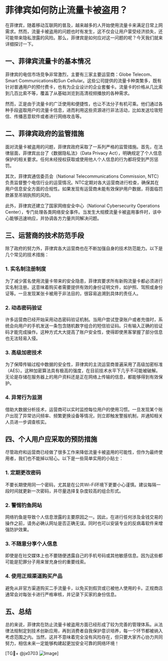 # 菲律宾如何防止流量卡被盗用？

在菲律宾，随着移动互联网的普及，越来越多的人开始使用流量卡来满足日常上网需求。然而，流量卡被盗用的问题也时有发生，这不仅会让用户蒙受经济损失，还可能带来隐私泄露的风险。那么，菲律宾是如何应对这一问题的呢？今天我们就来详细探讨一下。

## 一、菲律宾流量卡的基本情况

菲律宾的电信市场竞争非常激烈，主要有三家主要运营商：Globe Telecom、Smart Communications和Sun Cellular。这些公司提供的流量卡种类繁多，既有针对普通用户的预付费卡，也有为企业设计的企业套餐卡。流量卡的价格从几比索到几百比索不等，覆盖了从基础浏览到高清视频播放的各种需求。

然而，正是由于流量卡的广泛使用和便捷性，也让不法分子有机可乘。他们通过各种手段盗取用户的流量卡信息，进而利用这些资源进行非法活动，比如发送垃圾短信、传播恶意软件或者进行网络攻击等。

## 二、菲律宾政府的监管措施

面对流量卡被盗用的问题，菲律宾政府采取了一系列严格的监管措施。首先，在法律层面，菲律宾出台了《数据隐私法》（Data Privacy Act），明确规定了个人信息保护的相关要求。任何未经授权获取或使用他人个人信息的行为都将受到严厉惩罚。

其次，菲律宾通信委员会（National Telecommunications Commission, NTC）负责监督整个电信行业的运营情况。NTC定期对各大运营商进行检查，确保其在用户信息安全方面的合规性。如果发现有运营商未能有效保护用户数据，将面临罚款甚至吊销执照的风险。

此外，菲律宾还建立了国家网络安全中心（National Cybersecurity Operations Center），专门处理各类网络安全事件。当发生大规模流量卡被盗用事件时，该中心能够迅速响应，并协调各方力量共同解决问题。

## 三、运营商的技术防范手段

除了政府的努力外，菲律宾各大运营商也在不断加强自身的技术防范能力。以下是几个常见的技术措施：

### 1. 实名制注册制度

为了减少匿名使用流量卡带来的安全隐患，菲律宾要求所有新购流量卡都必须进行实名制注册。这意味着购买者需要提供有效的身份证明文件，如护照、驾照或身份证等。一旦发现某张卡被用于非法目的，很容易追溯到具体的责任人。

### 2. 动态密码验证

许多运营商已经开始采用动态密码验证机制。当用户尝试登录账户或者充值时，系统会向用户的手机发送一条包含随机数字组合的短信验证码。只有输入正确的验证码才能完成操作。这种方式大大提高了账户安全性，使得即使黑客掌握了部分信息也无法轻易入侵。

### 3. 高级加密技术

为了保障传输过程中数据的安全性，菲律宾的主流运营商普遍采用了高级加密标准（AES）。这种加密算法具有极高的强度，在目前技术水平下几乎不可能被破解。无论是存储在服务器上的用户资料还是正在网络上传输的信息，都能够得到有效保护。

### 4. 异常行为监测

借助大数据分析技术，运营商可以实时监控每位用户的使用习惯。一旦发现某个账户出现了异常访问频率、频繁更换设备等情况，则立即触发警报机制，并通知相关人员进一步调查核实。

## 四、个人用户应采取的预防措施

尽管政府和运营商已经做了很多工作来降低流量卡被盗用的可能性，但作为最终使用者，我们也不能掉以轻心。以下是一些简单实用的小贴士：

### 1. 定期更改密码

不要长期使用同一个密码，尤其是在公共Wi-Fi环境下更要小心谨慎。建议每隔一段时间就更新一次密码，并尽量选择复杂度较高的组合形式。

### 2. 警惕钓鱼网站

网络钓鱼是导致个人信息泄露的主要原因之一。因此，在进行任何涉及金钱交易的操作之前，请务必确认网址是否正确无误。同时也可以安装专业的反病毒软件来增强防护效果。

### 3. 不随意分享个人信息

即使是在社交媒体上也不要随便透露自己的手机号码或其他敏感信息。因为这些都可能是犯罪分子用来冒充身份的重要线索。

### 4. 使用正规渠道购买产品

避免从非官方渠道购买二手流量卡，以免买到假货或已被他人使用的卡。正规商店通常会对每张卡进行严格审核，并记录下买家的身份信息。

## 五、总结

总的来说，菲律宾在防止流量卡被盗用方面已经形成了较为完善的管理体系。从法律法规制定到技术创新应用，再到消费者自我保护意识培养，每一个环节都被纳入考虑范围之内。当然，这并不意味着完全没有风险存在，但只要大家齐心协力共同努力，相信未来一定能够构建起更加安全可靠的网络环境！

[TG💪+ @jx0703 ![Image](https://github.com/user-attachments/assets/dbca1d08-cadb-493c-b0ec-ad6f7a83f270)]